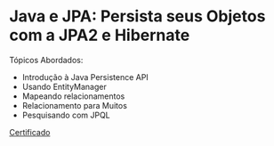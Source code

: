 # Java e JPA: Persista seus Objetos com a JPA2 e Hibernate

Tópicos Abordados:
   - Introdução à Java Persistence API
   - Usando EntityManager
   - Mapeando relacionamentos
   - Relacionamento para Muitos
   - Pesquisando com JPQL
   
   <a href="https://cursos.alura.com.br/certificate/dc6ea22e-df0f-46f3-9994-b1f98b13bc45" rel="noopener" targer="_blank">Certificado</a>
	
	